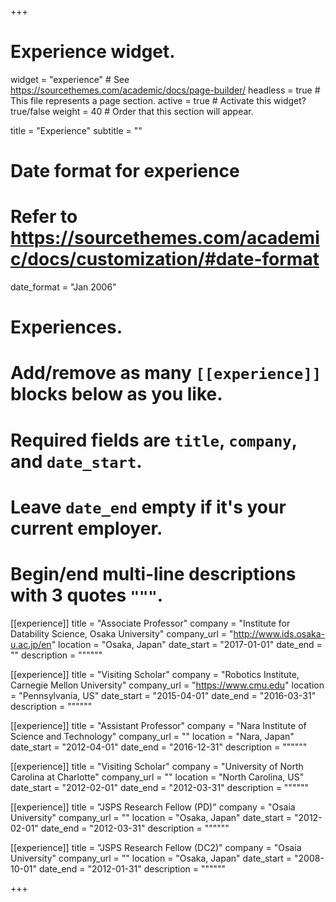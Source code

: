 +++
# Experience widget.
widget = "experience"  # See https://sourcethemes.com/academic/docs/page-builder/
headless = true  # This file represents a page section.
active = true  # Activate this widget? true/false
weight = 40  # Order that this section will appear.

title = "Experience"
subtitle = ""

# Date format for experience
#   Refer to https://sourcethemes.com/academic/docs/customization/#date-format
date_format = "Jan 2006"

# Experiences.
#   Add/remove as many `[[experience]]` blocks below as you like.
#   Required fields are `title`, `company`, and `date_start`.
#   Leave `date_end` empty if it's your current employer.
#   Begin/end multi-line descriptions with 3 quotes `"""`.
[[experience]]
  title = "Associate Professor"
  company = "Institute for Datability Science, Osaka University"
  company_url = "http://www.ids.osaka-u.ac.jp/en"
  location = "Osaka, Japan"
  date_start = "2017-01-01"
  date_end = ""
  description = """"""
  
[[experience]]
  title = "Visiting Scholar"
  company = "Robotics Institute, Carnegie Mellon University"
  company_url = "https://www.cmu.edu"
  location = "Pennsylvania, US"
  date_start = "2015-04-01"
  date_end = "2016-03-31"
  description = """"""
  
[[experience]]
  title = "Assistant Professor"
  company = "Nara Institute of Science and Technology"
  company_url = ""
  location = "Nara, Japan"
  date_start = "2012-04-01"
  date_end = "2016-12-31"
  description = """"""

[[experience]]
  title = "Visiting Scholar"
  company = "University of North Carolina at Charlotte"
  company_url = ""
  location = "North Carolina, US"
  date_start = "2012-02-01"
  date_end = "2012-03-31"
  description = """"""
  
[[experience]]
  title = "JSPS Research Fellow (PD)"
  company = "Osaia University"
  company_url = ""
  location = "Osaka, Japan"
  date_start = "2012-02-01"
  date_end = "2012-03-31"
  description = """"""

[[experience]]
  title = "JSPS Research Fellow (DC2)"
  company = "Osaia University"
  company_url = ""
  location = "Osaka, Japan"
  date_start = "2008-10-01"
  date_end = "2012-01-31"
  description = """"""

+++
